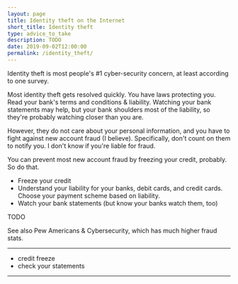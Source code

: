 ```yaml
---
layout: page
title: Identity theft on the Internet
short_title: Identity theft
type: advice_to_take
description: TODO
date: 2019-09-02T12:00:00
permalink: /identity_theft/
---
```


Identity theft is most people's #1 cyber-security concern, at least according to one survey<!-- 2010 NCSA / Norton by Symantec Online Safety Study -->.

Most identity theft gets resolved quickly. You have laws protecting you. Read your bank's terms and conditions & liability. Watching your bank statements may help, but your bank shoulders most of the liability, so they're probably watching closer than you are.

However, they do not care about your personal information, and you have to fight against new account fraud (I believe). Specifically, don't count on them to notify you. I don't know if you're liable for fraud.

You can prevent most new account fraud by freezing your credit, probably. So do that.

* Freeze your credit
* Understand your liability for your banks, debit cards, and credit cards. Choose your payment scheme based on liability.
* Watch your bank statements (but know your banks watch them, too)

TODO

See also Pew Americans & Cybersecurity, which has much higher fraud stats.

---

* credit freeze
* check your statements

---
